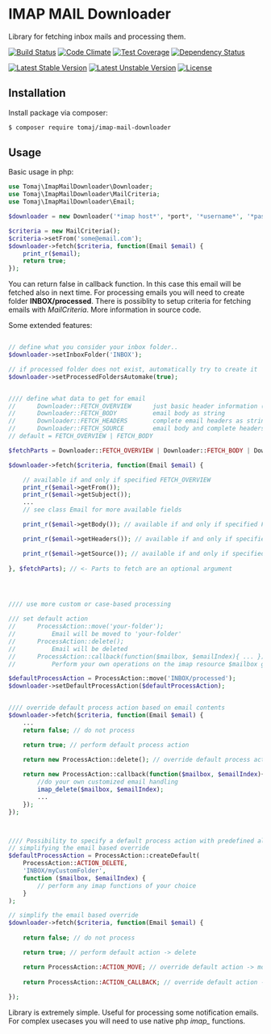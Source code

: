 IMAP MAIL Downloader
====================

Library for fetching inbox mails and processing them.

[![Build Status](https://secure.travis-ci.org/tomaj/imap-mail-downloader.png)](http://travis-ci.org/tomaj/imap-mail-downloader)
[![Code Climate](https://codeclimate.com/github/tomaj/imap-mail-downloader/badges/gpa.svg)](https://codeclimate.com/github/tomaj/imap-mail-downloader)
[![Test Coverage](https://codeclimate.com/github/tomaj/imap-mail-downloader/badges/coverage.svg)](https://codeclimate.com/github/tomaj/imap-mail-downloader/coverage)
[![Dependency Status](https://www.versioneye.com/user/projects/54c400a90a18c30671000006/badge.svg?style=flat)](https://www.versioneye.com/user/projects/54c400a90a18c30671000006)

[![Latest Stable Version](https://poser.pugx.org/tomaj/imap-mail-downloader/v/stable.svg)](https://packagist.org/packages/tomaj/imap-mail-downloader)
[![Latest Unstable Version](https://poser.pugx.org/tomaj/imap-mail-downloader/v/unstable.svg)](https://packagist.org/packages/tomaj/imap-mail-downloader)
[![License](https://poser.pugx.org/tomaj/imap-mail-downloader/license.svg)](https://packagist.org/packages/tomaj/imap-mail-downloader)


Installation
-----------

Install package via composer:

``` bash
$ composer require tomaj/imap-mail-downloader
```

Usage
-----

Basic usage in php:

``` php
use Tomaj\ImapMailDownloader\Downloader;
use Tomaj\ImapMailDownloader\MailCriteria;
use Tomaj\ImapMailDownloader\Email;

$downloader = new Downloader('*imap host*', *port*, '*username*', '*password*');

$criteria = new MailCriteria();
$criteria->setFrom('some@email.com');
$downloader->fetch($criteria, function(Email $email) {
	print_r($email);
	return true;
});
```

You can return false in callback function. In this case this email will be fetched also in next time. For processing emails you will need to create folder **INBOX/processed**.
There is possiblity to setup criteria for fetching emails with *MailCriteria*. More information in source code.

Some extended features:

``` php

// define what you consider your inbox folder..
$downloader->setInboxFolder('INBOX');

// if processed folder does not exist, automatically try to create it
$downloader->setProcessedFoldersAutomake(true);


//// define what data to get for email
//      Downloader::FETCH_OVERVIEW      just basic header information (see imap_fetchoverview)
//      Downloader::FETCH_BODY          email body as string
//      Downloader::FETCH_HEADERS       complete email headers as string
//      Downloader::FETCH_SOURCE        email body and complete headers (equal to FETCH_BODY | FETCH_HEADERS)
// default = FETCH_OVERVIEW | FETCH_BODY

$fetchParts = Downloader::FETCH_OVERVIEW | Downloader::FETCH_BODY | Downloader::FETCH_HEADERS;

$downloader->fetch($criteria, function(Email $email) {

    // available if and only if specified FETCH_OVERVIEW
    print_r($email->getFrom());
    print_r($email->getSubject());
    ...
    // see class Email for more available fields

    print_r($email->getBody()); // available if and only if specified FETCH_BODY

	print_r($email->getHeaders()); // available if and only if specified FETCH_HEADERS

	print_r($email->getSource()); // available if and only if specified FETCH_BODY | FETCH_HEADERS or FETCH_SOURCE
	
}, $fetchParts); // <- Parts to fetch are an optional argument




//// use more custom or case-based processing

/// set default action
//      ProcessAction::move('your-folder');
//          Email will be moved to 'your-folder'
//      ProcessAction::delete();
//          Email will be deleted
//      ProcessAction::callback(function($mailbox, $emailIndex){ ... });
//          Perform your own operations on the imap resource $mailbox given the $emailIndex (for example see below)

$defaultProcessAction = ProcessAction::move('INBOX/processed');
$downloader->setDefaultProcessAction($defaultProcessAction);


//// override default process action based on email contents
$downloader->fetch($criteria, function(Email $email) {
    ...
    return false; // do not process

    return true; // perform default process action

    return new ProcessAction::delete(); // override default process action based on email contents
    
    return new ProcessAction::callback(function($mailbox, $emailIndex){
        //do your own customized email handling
        imap_delete($mailbox, $emailIndex);
        ...
    });
});



//// Possibility to specify a default process action with predefined alternative parameters and thus 
// simplifying the email based override
$defaultProcessAction = ProcessAction::createDefault(
    ProcessAction::ACTION_DELETE,
    'INBOX/myCustomFolder',
    function ($mailbox, $emailIndex) {
        // perform any imap functions of your choice
    }
);

// simplify the email based override 
$downloader->fetch($criteria, function(Email $email) {
    
    return false; // do not process

    return true; // perform default action -> delete

    return ProcessAction::ACTION_MOVE; // override default action -> move email to 'INBOX/myCustomFolder'
    
    return ProcessAction::ACTION_CALLBACK; // override default action -> call back to function defined in default action
    
});


```

Library is extremely simple. Useful for processing some notification emails. For complex usecases you will need to use native php *imap_* functions.
